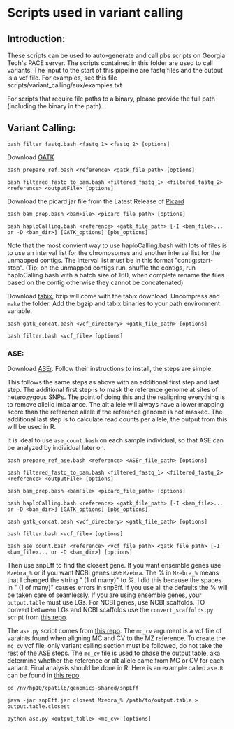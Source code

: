 # Scripts used in variant calling
## Introduction:
These scripts can be used to auto-generate and call pbs scripts on Georgia Tech's PACE server. The scripts contained in this folder are used to call variants. The input to the start of this pipeline are fastq files and the output is a vcf file. For examples, see this file scripts/variant_calling/aux/examples.txt

For scripts that require file paths to a binary, please provide the full path (including the binary in the path).

## Variant Calling:
```
bash filter_fastq.bash <fastq_1> <fastq_2> [options]
```
Download [GATK](https://software.broadinstitute.org/gatk/download/)
```
bash prepare_ref.bash <reference> <gatk_file_path> [options]

bash filtered_fastq_to_bam.bash <filtered_fastq_1> <filtered_fastq_2> <reference> <outputFile> [options]
```
Download the picard.jar file from the Latest Release of [Picard](https://broadinstitute.github.io/picard/)
```
bash bam_prep.bash <bamFile> <picard_file_path> [options]

bash haploCalling.bash <reference> <gatk_file_path> [-I <bam_file>... or -D <bam_dir>] [GATK_options] [pbs_options]
```
Note that the most convient way to use haploCalling.bash with lots of files is to use an interval list for the chromosomes and another interval list for the unmapped contigs. The interval list must be in this format "contig:start-stop". (Tip: on the unmapped contigs run, shuffle the contigs, run haploCalling.bash with a batch size of 160, when complete rename the files based on the contig otherwise they cannot be concatenated)

Download [tabix](https://sourceforge.net/projects/samtools/files/tabix/), bzip will come with the tabix download. Uncompress and ```make``` the folder. Add the bgzip and tabix binaries to your path environment variable.
 ```
 bash gatk_concat.bash <vcf_directory> <gatk_file_path> [options]
 
 bash filter.bash <vcf_file> [options]
 ```
### ASE:
Download [ASEr](https://github.com/TheFraserLab/ASEr). Follow their instructions to install, the steps are simple.

This follows the same steps as above with an additional first step and last step. The additional first step is to mask the reference genome at sites of heterozygous SNPs. The point of doing this and the realigning everything is to remove allelic imbalance. The alt allele will always have a lower mapping score than the reference allele if the reference genome is not masked. The additional last step is to calculate read counts per allele, the output from this will be used in R.

It is ideal to use ```ase_count.bash``` on each sample individual, so that ASE can be analyzed by individual later on.
```
bash prepare_ref_ase.bash <reference> <ASEr_file_path> [options]

bash filtered_fastq_to_bam.bash <filtered_fastq_1> <filtered_fastq_2> <reference> <outputFile> [options]

bash bam_prep.bash <bamFile> <picard_file_path> [options]

bash haploCalling.bash <reference> <gatk_file_path> [-I <bam_file>... or -D <bam_dir>] [GATK_options] [pbs_options]

bash gatk_concat.bash <vcf_directory> <gatk_file_path> [options]

bash filter.bash <vcf_file> [options]

bash ase_count.bash <reference> <vcf_file_path> <gatk_file_path> [-I <bam_file>... or -D <bam_dir>] [options]
```
Then use snpEff to find the closest gene. If you want ensemble genes use ```Mzebra_%``` or if you want NCBI genes use ```Mzebra```. The % in ```Mzebra_%``` means that I changed the string " (1 of many)" to %. I did this because the spaces in " (1 of many)" causes errors in snpEff. If you use all the defaults the % will be taken care of seamlessly. If you are using ensemble genes, your ```output.table``` must use LGs. For NCBI genes, use NCBI scaffolds. TO convert between LGs and NCBI scaffolds use the ```convert_scaffolds.py``` script from [this repo](https://github.com/ggruenhagen3/brain_scripts). 

The ```ase.py``` script comes from [this repo](https://github.com/ggruenhagen3/brain_scripts). The ```mc_cv``` argument is a vcf file of varaints found when aligning MC and CV to the MZ reference. To create the ```mc_cv``` vcf file, only variant calling section must be followed, do not take the rest of the ASE steps. The ```mc_cv``` file is used to phase the output table, aka determine whether the reference or alt allele came from MC or CV for each variant. Final analysis should be done in R. Here is an example called ```ase.R``` can be found in [this repo](https://github.com/ggruenhagen3/brain_scripts).
```
cd /nv/hp10/cpatil6/genomics-shared/snpEff

java -jar snpEff.jar closest Mzebra_% /path/to/output.table > output.table.closest

python ase.py <output_table> <mc_cv> [options]
```
